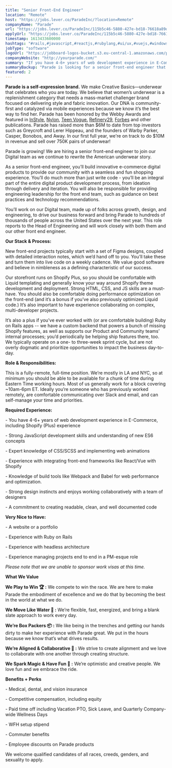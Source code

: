 ```yaml
---
title: "Senior Front-End Engineer"
location: "Remote"
host: "https://jobs.lever.co/ParadeInc/?location=Remote"
companyName: "Parade"
url: "https://jobs.lever.co/ParadeInc/115b5c46-5880-427e-bd18-76618a89d2e7"
applyUrl: "https://jobs.lever.co/ParadeInc/115b5c46-5880-427e-bd18-76618a89d2e7/apply"
timestamp: 1613433600000
hashtags: "#rails,#javascript,#reactjs,#rubylang,#ui/ux,#vuejs,#windows,#branding,#html,#css"
jobType: "software"
logoUrl: "https://jobboard-logos-bucket.s3.eu-central-1.amazonaws.com/parade"
companyWebsite: "http://yourparade.com/"
summary: "If you have 4-6+ years of web development experience in E-Commerce, including Shopify, consider applying to Parade's job post for a new Senior Front-End Engineer."
summaryBackup: "Parade is looking for a senior front-end engineer that has experience in: #rails, #rubylang, #ui/ux."
featured: 2
---
```


**Parade is a self-expression brand.** We make Creative Basics—underwear that celebrates who you are today. We believe that women’s underwear is a replenishment category that needs a mass-market challenger brand focused on delivering style and fabric innovation. Our DNA is community-first and catalyzed via mobile experiences because we know it’s the best way to find her. Parade has been honored by the Webby Awards and featured in [InStyle](https://www.instyle.com/fashion/parade-underwear-review), [Nylon](https://www.nylon.com/parade-underwear-brand-founder), [Teen Vogue.](https://www.teenvogue.com/story/parade-underwear-thongs-review) [Refinery29](https://www.refinery29.com/en-us/2020/02/9351825/parade-game-time-size-inclusive-underwear-collection), [Forbes](https://www.forbes.com/sites/virgietovar/2019/11/19/new-underwear-brand-parade-offers-extended-sizing--sustainable-fabrics-for-9/#2a9abdb7192c) and other publications. Parade has raised more than $6M to date from top investors such as Greycroft and Lerer Hippeau, and the founders of Warby Parker, Casper, Bonobos, and Away. In our first full year, we're on track to do $10M in revenue and sell over 750K pairs of underwear!

Parade is growing! We are hiring a senior front-end engineer to join our Digital team as we continue to rewrite the American underwear story.

As a senior front-end engineer, you’ll build innovative e-commerce digital products to provide our community with a seamless and fun shopping experience. You’ll do much more than just write code - you’ll be an integral part of the entire digital product development process, from ideation through delivery and iteration. You will also be responsible for providing engineering leadership for the front end team, such as guidance on best practices and technology recommendations.

You’ll work on our Digital team, made up of folks across growth, design, and engineering, to drive our business forward and bring Parade to hundreds of thousands of people across the United States over the next year. This role reports to the Head of Engineering and will work closely with both them and our other front end engineer.

**Our Stack & Process:**

New front-end projects typically start with a set of Figma designs, coupled with detailed interaction notes, which we’d hand off to you. You’ll take these and turn them into live code on a weekly cadence. We value good software and believe in nimbleness as a defining characteristic of our success.

Our storefront runs on Shopify Plus, so you should be comfortable with Liquid templating and generally know your way around Shopify theme development and deployment. Strong HTML, CSS, and JS skills are a must-have. You should also be comfortable doing performance optimization on the front-end (and it’s a bonus if you’ve also previously optimized Liquid code.) It’s also important to have experience collaborating on complex, multi-developer projects.

It’s also a plus if you’ve ever worked with (or are comfortable building) Ruby on Rails apps -- we have a custom backend that powers a bunch of missing Shopify features, as well as supports our Product and Community teams’ internal processes; you’d periodically be helping ship features there, too. We typically operate on a one- to three-week sprint cycle, but are not overly dogmatic and prioritize opportunities to impact the business day-to-day.

**Role & Responsibilities:**

This is a fully-remote, full-time position. We’re mostly in LA and NYC, so at minimum you should be able to be available for a chunk of time during Eastern Time working hours. Most of us generally work for a block covering ~10am-6pm ET. Ideally you’re someone who has previously worked remotely, are comfortable communicating over Slack and email, and can self-manage your time and priorities. 

**Required Experience:**

\- You have 4-6+ years of web development experience in E-Commerce, including Shopify (Plus) experience

\- Strong JavaScript development skills and understanding of new ES6 concepts

\- Expert knowledge of CSS/SCSS and implementing web animations

\- Experience with integrating front-end frameworks like React/Vue with Shopify

\- Knowledge of build tools like Webpack and Babel for web performance and optimization.

\- Strong design instincts and enjoys working collaboratively with a team of designers

\- A commitment to creating readable, clean, and well documented code

**Very Nice to Have:**

\- A website or a portfolio

\- Experience with Ruby on Rails

\- Experience with headless architecture

\- Experience managing projects end to end in a PM-esque role

_Please note that we are unable to sponsor work visas at this time._

**What We Value**

**We Play to Win 🏆 :** We compete to win the race. We are here to make Parade the embodiment of excellence and we do that by becoming the best in the world at what we do.

**We Move Like Water 🌊 :** We’re flexible, fast, energized, and bring a blank slate approach to work every day. 

**We’re Box Packers 📦 :** We like being in the trenches and getting our hands dirty to make her experience with Parade great. We put in the hours because we know that’s what drives results. 

**We’re Aligned & Collaborative 💚 :** We strive to create alignment and we love to collaborate with one another through creating structure. 

**We Spark Magic & Have Fun 🌟 :** We’re optimistic and creative people. We love fun and we embrace the ride. 

**Benefits + Perks**

\- Medical, dental, and vision insurance

\- Competitive compensation, including equity

\- Paid time off including Vacation PTO, Sick Leave, and Quarterly Company-wide Wellness Days

\- WFH setup stipend

\- Commuter benefits

\- Employee discounts on Parade products

We welcome qualified candidates of all races, creeds, genders, and sexuality to apply.
